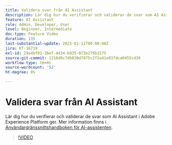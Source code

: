 ```yaml
---
title: Validera svar från AI Assistant
description: Lär dig hur du verifierar och validerar de svar som AI Assistant i Adobe Experience Platform ger.
feature: AI Assistant
role: Admin, Developer, User
level: Beginner, Intermediate
doc-type: Feature Video
duration: 135
last-substantial-update: 2025-01-11T00:00:00Z
jira: KT-16719
exl-id: 29a4bf01-3bef-4434-b935-073e279b1575
source-git-commit: 1218d9c7db030d7875c2f2a41e837dca0455cd39
workflow-type: tm+mt
source-wordcount: '52'
ht-degree: 0%

---
```


# Validera svar från AI Assistant

Lär dig hur du verifierar och validerar de svar som AI Assistant i Adobe Experience Platform ger. Mer information finns i [Användargränssnittshandboken för AI-assistenten](https://experienceleague.adobe.com/sv/docs/experience-platform/ai-assistant/ui-guide#verify-responses).

>[!VIDEO](https://video.tv.adobe.com/v/3441742/?learn=on&enablevpops&captions=swe)
